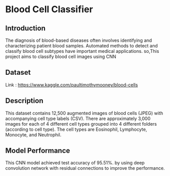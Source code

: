 # Blood Cell Classifier
## Introduction
The diagnosis of blood-based diseases often involves identifying and characterizing patient blood samples.
Automated methods to detect and classify blood cell subtypes have important medical applications.
so,This project aims to classify blood cell images using CNN

## Dataset
Link : https://www.kaggle.com/paultimothymooney/blood-cells

## Description
This dataset contains 12,500 augmented images of blood cells (JPEG) with accompanying cell type labels (CSV). 
There are approximately 3,000 images for each of 4 different cell types grouped into 4 different folders (according to cell type). The cell types are Eosinophil, Lymphocyte, Monocyte, and Neutrophil. 

## Model Performance

This CNN model achieved test accuracy of 95.51%. by using deep convolution network with residual connections to improve the performance.
